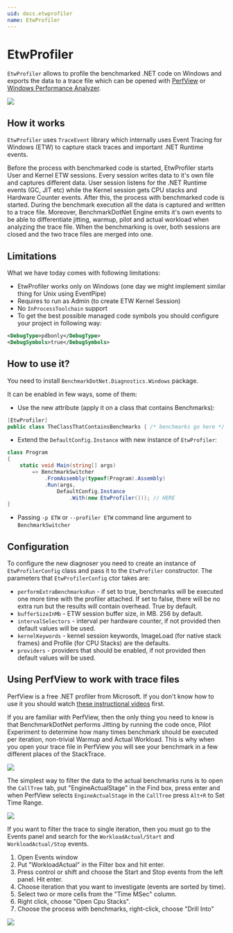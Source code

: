 ```yaml
---
uid: docs.etwprofiler
name: EtwProfiler
---
```


# EtwProfiler

`EtwProfiler` allows to profile the benchmarked .NET code on Windows and exports the data to a trace file which can be opened with [PerfView](https://github.com/Microsoft/perfview) or [Windows Performance Analyzer](https://docs.microsoft.com/en-us/windows-hardware/test/wpt/windows-performance-analyzer).

![](https://adamsitnik.com/images/etwprofiler/flamegraph.png)

## How it works

`EtwProfiler` uses `TraceEvent` library which internally uses Event Tracing for Windows (ETW) to capture stack traces and important .NET Runtime events.

Before the process with benchmarked code is started, EtwProfiler starts User and Kernel ETW sessions. Every session writes data to it's own file and captures different data. User session listens for the .NET Runtime events (GC, JIT etc) while the Kernel session gets CPU stacks and Hardware Counter events. After this, the process with benchmarked code is started. During the benchmark execution all the data is captured and written to a trace file. Moreover, BenchmarkDotNet Engine emits it's own events to be able to differentiate jitting, warmup, pilot and actual workload when analyzing the trace file. When the benchmarking is over, both sessions are closed and the two trace files are merged into one.

## Limitations

What we have today comes with following limitations:

* EtwProfiler works only on Windows (one day we might implement similar thing for Unix using EventPipe)
* Requires to run as Admin (to create ETW Kernel Session)
* No `InProcessToolchain` support
* To get the best possible managed code symbols you should configure your project in following way:

```xml
<DebugType>pdbonly</DebugType>
<DebugSymbols>true</DebugSymbols>
```

## How to use it?

You need to install `BenchmarkDotNet.Diagnostics.Windows` package.

It can be enabled in few ways, some of them:

* Use the new attribute (apply it on a class that contains Benchmarks):

```cs
[EtwProfiler]
public class TheClassThatContainsBenchmarks { /* benchmarks go here */ }
```

* Extend the `DefaultConfig.Instance` with new instance of `EtwProfiler`:

```cs
class Program
{
    static void Main(string[] args)
        => BenchmarkSwitcher
            .FromAssembly(typeof(Program).Assembly)
            .Run(args,
                DefaultConfig.Instance
                    .With(new EtwProfiler())); // HERE
}
```

* Passing `-p ETW` or `--profiler ETW` command line argument to `BenchmarkSwitcher`


## Configuration

To configure the new diagnoser you need to create an instance of `EtwProfilerConfig` class and pass it to the `EtwProfiler` constructor. The parameters that `EtwProfilerConfig` ctor takes are:

* `performExtraBenchmarksRun` - if set to true, benchmarks will be executed one more time with the profiler attached. If set to false, there will be no extra run but the results will contain overhead. True by default.
* `bufferSizeInMb` - ETW session buffer size, in MB. 256 by default.
* `intervalSelectors` - interval per hardware counter, if not provided then default values will be used.
* `kernelKeywords` - kernel session keywords, ImageLoad (for native stack frames) and Profile (for CPU Stacks) are the defaults.
* `providers` - providers that should be enabled, if not provided then default values will be used.

## Using PerfView to work with trace files

PerfView is a free .NET profiler from Microsoft. If you don't know how to use it you should watch [these instructional videos](https://channel9.msdn.com/Series/PerfView-Tutorial) first.

If you are familiar with PerfView, then the only thing you need to know is that BenchmarkDotNet performs Jitting by running the code once, Pilot Experiment to determine how many times benchmark should be executed per iteration, non-trivial Warmup and Actual Workload. This is why when you open your trace file in PerfView you will see your benchmark in a few different places of the StackTrace.

![](https://adamsitnik.com/images/etwprofiler/flamegraph_not_filtered.png)

The simplest way to filter the data to the actual benchmarks runs is to open the `CallTree` tab, put "EngineActualStage" in the Find box, press enter and when PerfView selects `EngineActualStage` in the `CallTree` press `Alt+R` to Set Time Range.

![](https://adamsitnik.com/images/etwprofiler/perfview.gif)

If you want to filter the trace to single iteration, then you must go to the Events panel and search for the `WorkloadActual/Start` and `WorkloadActual/Stop` events.

1. Open Events window
2. Put "WorkloadActual" in the Filter box and hit enter.
3. Press control or shift and choose the Start and Stop events from the left panel. Hit enter.
4. Choose iteration that you want to investigate (events are sorted by time).
5. Select two or more cells from the "Time MSec" column.
6. Right click, choose "Open Cpu Stacks".
7. Choose the process with benchmarks, right-click, choose "Drill Into"

![](https://adamsitnik.com/images/etwprofiler/perfview_events.gif)